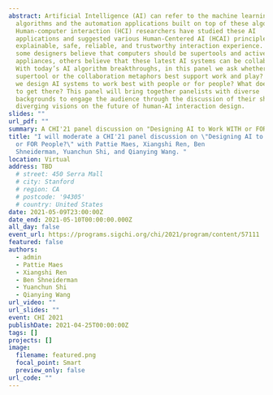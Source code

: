 ```yaml
---
abstract: Artificial Intelligence (AI) can refer to the machine learning
  algorithms and the automation applications built on top of these algorithms.
  Human-computer interaction (HCI) researchers have studied these AI
  applications and suggested various Human-Centered AI (HCAI) principles for an
  explainable, safe, reliable, and trustworthy interaction experience. While
  some designers believe that computers should be supertools and active
  appliances, others believe that these latest AI systems can be collaborators.
  With today’s AI algorithm breakthroughs, in this panel we ask whether the
  supertool or the collaboration metaphors best support work and play? How can
  we design AI systems to work best with people or for people? What does it take
  to get there? This panel will bring together panelists with diverse
  backgrounds to engage the audience through the discussion of their shared or
  diverging visions on the future of human-AI interaction design.
slides: ""
url_pdf: ""
summary: A CHI'21 panel discussion on "Designing AI to Work WITH or FOR People?"
title: "I will moderate a CHI'21 panel discussion on \"Designing AI to Work WITH
  or FOR People?\" with Pattie Maes, Xiangshi Ren, Ben
  Shneiderman, Yuanchun Shi, and Qianying Wang. "
location: Virtual
address: TBD
  # street: 450 Serra Mall
  # city: Stanford
  # region: CA
  # postcode: '94305'
  # country: United States
date: 2021-05-09T23:00:00Z
date_end: 2021-05-10T00:00:00.000Z
all_day: false
event_url: https://programs.sigchi.org/chi/2021/program/content/57111
featured: false
authors:
  - admin
  - Pattie Maes
  - Xiangshi Ren
  - Ben Shneiderman
  - Yuanchun Shi
  - Qianying Wang
url_video: ""
url_slides: ""
event: CHI 2021
publishDate: 2021-04-25T00:00:00Z
tags: []
projects: []
image:
  filename: featured.png
  focal_point: Smart
  preview_only: false
url_code: ""
---
```


<!-- {{% callout note %}}
Click on the **Slides** button above to view the built-in slides feature.
{{% /callout %}}

Slides can be added in a few ways:

- **Create** slides using Wowchemy's [*Slides*](https://wowchemy.com/docs/managing-content/#create-slides) feature and link using `slides` parameter in the front matter of the talk file
- **Upload** an existing slide deck to `static/` and link using `url_slides` parameter in the front matter of the talk file
- **Embed** your slides (e.g. Google Slides) or presentation video on this page using [shortcodes](https://wowchemy.com/docs/writing-markdown-latex/).

Further event details, including [page elements](https://wowchemy.com/docs/writing-markdown-latex/) such as image galleries, can be added to the body of this page. -->
